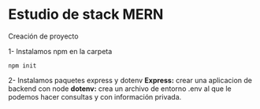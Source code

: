 # Estudio de stack MERN 

Creación de proyecto

1- Instalamos npm en la carpeta
```
npm init
```

2- Instalamos paquetes express y dotenv
**Express:** crear una aplicacion de backend con node
**dotenv:**  crea un archivo de entorno .env al que le podemos hacer consultas y con información privada.

